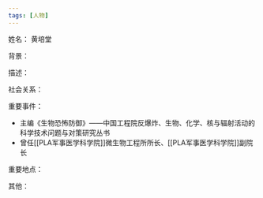 ```yaml
---
tags: [人物]
---
```


姓名：
黄培堂

背景：

描述：

社会关系：

重要事件：
- 主编《生物恐怖防御》——中国工程院反爆炸、生物、化学、核与辐射活动的科学技术问题与对策研究丛书
- 曾任[[PLA军事医学科学院]]微生物工程所所长、[[PLA军事医学科学院]]副院长

重要地点：

其他：
